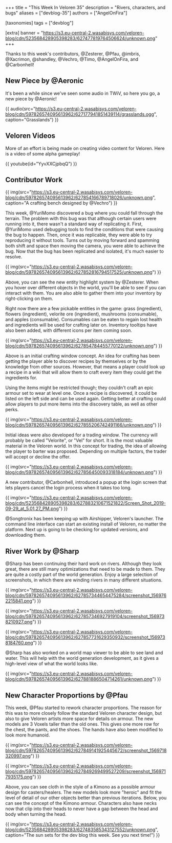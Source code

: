 +++
title = "This Week In Veloren 35"
description = "Rivers, characters, and bugs"
aliases = ["devblog-35"]
authors = ["AngelOnFira"]

[taxonomies]
tags = ["devblog"]

[extra]
banner = "https://s3.eu-central-2.wasabisys.com/veloren-blog/cdn/523568428905398283/627477819764506624/unknown.png"
+++

Thanks to this week's contributors, @Zesterer, @Pfau, @imbris, @Xacrimon, @shandley, @Vechro, @Timo, @AngelOnFira, and @Carbonhell!

## New Piece by @Aeronic

It's been a while since we've seen some audio in TWiV, so here you go, a new piece by @Aeronic!

{{ audio(src="https://s3.eu-central-2.wasabisys.com/veloren-blog/cdn/597826574095613962/627177941851439114/grasslands.ogg", caption="Grasslands") }}

## Veloren Videos

More of an effort is being made on creating video content for Veloren. Here is a video of some alpha gameplay!

{{ youtube(id="YyvXXCjpbqQ") }}

## Contributor Work

{{ img(src="https://s3.eu-central-2.wasabisys.com/veloren-blog/cdn/597826574095613962/627854166789718026/unknown.png", caption="A crafting bench designed by @Vechro") }}

This week, @YuriMomo discovered a bug where you could fall through the terrain. The problem with this bug was that although certain users were running into it, there wasn't a standard way of replicating it. First, @YuriMomo used debugging tools to find the conditions that were causing the bug to happen. Then, once it was replicable, they were able to try reproducing it without tools.
Turns out by moving forward and spamming both shift and space then moving the camera, you were able to achieve the bug. Now that the bug has been replicated and isolated, it's much easier to resolve.

{{ img(src="https://s3.eu-central-2.wasabisys.com/veloren-blog/cdn/597826574095613962/627852816794517525/unknown.png") }}

Above, you can see the new entity highlight system by @Zesterer. When you hover over different objects in the world, you'll be able to see if you can interact with them. You are also able to gather them into your inventory by right-clicking on them.

Right now there are a few pickable entities in the game: grass (ingredient), flowers (ingredient), velorite ore (ingredient), mushrooms (consumable), and apples (consumable). Consumables can be eaten to regain lost health and ingredients will be used for crafting later on. Inventory tooltips have also been added, with different icons per item coming soon.

{{ img(src="https://s3.eu-central-2.wasabisys.com/veloren-blog/cdn/597826574095613962/627854784455770122/unknown.png") }}

Above is an initial crafting window concept. An idea for crafting has been getting the player able to discover recipes by themselves or by the knowledge from other sources. However, that means a player could look up a recipe in a wiki that will allow them to craft every item they could get the ingredients for.

Using the items might be restricted though; they couldn't craft an epic armour set to wear at level one. Once a recipe is discovered, it could be listed on the left side and can be used again. Getting better at crafting could allow players to put more items into the discovery table, as well as other perks.

{{ img(src="https://s3.eu-central-2.wasabisys.com/veloren-blog/cdn/597826574095613962/627855206742491166/unknown.png") }}

Initial ideas were also developed for a trading window. The currency will probably be called "Velorite", or "Vel" for short. It is the most valuable material in the Veloren world. In this concept for trading, the idea of allowing the player to barter was proposed. Depending on multiple factors, the trader will accept or decline the offer.

{{ img(src="https://s3.eu-central-2.wasabisys.com/veloren-blog/cdn/597826574095613962/627856450093318184/unknown.png") }}

A new contributor, @Carbonhell, introduced a popup at the login screen that lets players cancel the login process when it takes too long.

{{ img(src="https://s3.eu-central-2.wasabisys.com/veloren-blog/cdn/523568428905398283/627883210671521822/Screen_Shot_2019-09-29_at_5.01.27_PM.png") }}

@Songtronix has been keeping up with Airshipper, Veloren's launcher. The command line interface can start an existing install of Veloren, no matter the platform. Next up is going to be checking for updated versions, and downloading them.

## River Work by @Sharp

@Sharp has been continuing their hard work on rivers. Although they look great, there are still many optimizations that need to be made to them. They are quite a costly part of the world generation. Enjoy a large selection of screenshots, in which there are winding rivers in many different situations.

{{ img(src="https://s3.eu-central-2.wasabisys.com/veloren-blog/cdn/597826574095613962/627857344654475284/screenshot_1569762215841.png") }}

{{ img(src="https://s3.eu-central-2.wasabisys.com/veloren-blog/cdn/597826574095613962/627857346927919104/screenshot_1569738210927.png") }}

{{ img(src="https://s3.eu-central-2.wasabisys.com/veloren-blog/cdn/597826574095613962/627857731629350932/screenshot_1569738184760.png") }}

@Sharp has also worked on a world map viewer to be able to see land and water. This will help with the world generation development, as it gives a high-level view of what the world looks like.

{{ img(src="https://s3.eu-central-2.wasabisys.com/veloren-blog/cdn/597826574095613962/627881886504714261/unknown.png") }}

## New Character Proportions by @Pfau

This week, @Pfau started to rework character proportions. The reason for this was to more closely follow the standard Veloren character design, but also to give Veloren artists more space for details on armour. The new models are 3 Voxels taller than the old ones. This gives one more row for the chest, the pants, and the shoes. The hands have also been modified to look more humanoid.

{{ img(src="https://s3.eu-central-2.wasabisys.com/veloren-blog/cdn/597826574095613962/627849141925445672/screenshot_1569718320997.png") }}

{{ img(src="https://s3.eu-central-2.wasabisys.com/veloren-blog/cdn/597826574095613962/627849269499527209/screenshot_1569717935175.png") }}

Above, you can see cloth in the style of a Kimono as a possible armour design for casters/healers. The new models look more "heroic" and fit the level of detail of our other objects better than previous iterations. Below, you can see the concept of the Kimono armour. Characters also have necks now that clip into their heads to never have a gap between the head and body when turning the head.

{{ img(src="https://s3.eu-central-2.wasabisys.com/veloren-blog/cdn/523568428905398283/627483585343127552/unknown.png", caption="The sun sets for the dev blog this week. See you next time!") }}
